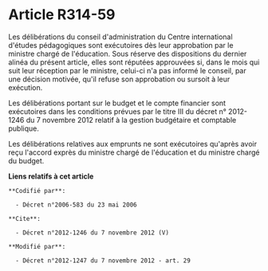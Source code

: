 # Article R314-59

Les délibérations du conseil d'administration du Centre international d'études pédagogiques sont exécutoires dès leur
approbation par le ministre chargé de l'éducation. Sous réserve des dispositions du dernier alinéa du présent article, elles
sont réputées approuvées si, dans le mois qui suit leur réception par le ministre, celui-ci n'a pas informé le conseil, par
une décision motivée, qu'il refuse son approbation ou sursoit à leur exécution. 

Les délibérations portant sur le budget et le compte financier sont exécutoires dans les conditions prévues par le titre III
du décret n° 2012-1246 du 7 novembre 2012 relatif à la gestion budgétaire et comptable publique. 

Les délibérations relatives aux emprunts ne sont exécutoires qu'après avoir reçu l'accord exprès du ministre chargé de
l'éducation et du ministre chargé du budget.

**Liens relatifs à cet article**

	**Codifié par**:

	  - Décret n°2006-583 du 23 mai 2006

	**Cite**:

	  - Décret n°2012-1246 du 7 novembre 2012 (V)

	**Modifié par**:

	  - Décret n°2012-1247 du 7 novembre 2012 - art. 29
